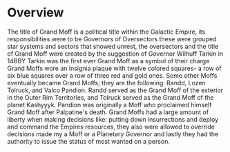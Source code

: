 # Overview
The title of Grand Moff is a political title within the Galactic Empire, its responsibilities were to be Governors of Oversectors these were grouped star systems and sectors that showed unrest, the oversectors and the title of Grand Moff were created by the suggestion of Governor Wilhuff Tarkin in 14BBY Tarkin was the first ever Grand Moff as a symbol of their charge Grand Moffs wore an insignia plaque with twelve colored squares- a row of six blue squares over a row of three red and gold ones.
Some other Moffs eventually became Grand Moffs; they are the following: Randd, Lozen Tolruck, and Valco Pandion.
Randd served as the Grand Moff of the exterior in the Outer Rim Territories, and Tolruck served as the Grand Moff of the planet Kashyyyk.
Pandion was originally a Moff who proclaimed himself Grand Moff after Palpatine's death.
Grand Moffs had a large amount of liberty when making decisions like: putting down insurrections and deploy and command the Empires resources, they also were allowed to override decisions made my a Moff or a Planetary Governor
and lastly they had the authority to issue the status of most wanted on a person.